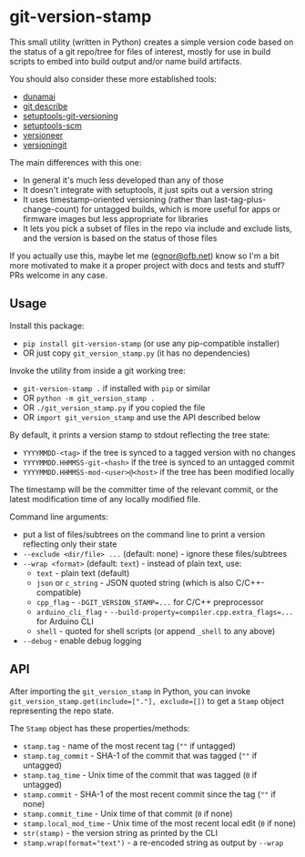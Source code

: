 # git-version-stamp

This small utility (written in Python) creates a simple version code based
on the status of a git repo/tree for files of interest, mostly for use in
build scripts to embed into build output and/or name build artifacts.

You should also consider these more established tools:
- [dunamai](https://github.com/mtkennerly/dunamai#readme)
- [git describe](https://git-scm.com/docs/git-describe)
- [setuptools-git-versioning](https://setuptools-git-versioning.readthedocs.io/)
- [setuptools-scm](https://github.com/pypa/setuptools-scm#readme)
- [versioneer](https://github.com/python-versioneer/python-versioneer#readme)
- [versioningit](https://versioningit.readthedocs.io/)

The main differences with this one:
- In general it's much less developed than any of those
- It doesn't integrate with setuptools, it just spits out a version string
- It uses timestamp-oriented versioning (rather than last-tag-plus-change-count)
  for untagged builds, which is more useful for apps or firmware images
  but less appropriate for libraries
- It lets you pick a subset of files in the repo via include and exclude
  lists, and the version is based on the status of those files

If you actually use this, maybe let me (egnor@ofb.net) know so I'm a bit
more motivated to make it a proper project with docs and tests and stuff?
PRs welcome in any case.

## Usage

Install this package:
- `pip install git-version-stamp` (or use any pip-compatible installer)
- OR just copy `git_version_stamp.py` (it has no dependencies)

Invoke the utility from inside a git working tree:
- `git-version-stamp .` if installed with `pip` or similar
- OR `python -m git_version_stamp .`
- OR `./git_version_stamp.py` if you copied the file
- OR `import git_version_stamp` and use the API described below

By default, it prints a version stamp to stdout reflecting the tree state:
- `YYYYMMDD-<tag>` if the tree is synced to a tagged version with no changes
- `YYYYMMDD.HHMMSS-git-<hash>` if the tree is synced to an untagged commit
- `YYYYMMDD.HHMMSS-mod-<user>@<host>` if the tree has been modified locally

The timestamp will be the committer time of the relevant commit, or the
latest modification time of any locally modified file.

Command line arguments:
- put a list of files/subtrees on the command line to print a version
  reflecting only their state
- `--exclude <dir/file> ...` (default: none) - ignore these files/subtrees
- `--wrap <format>` (default: `text`) - instead of plain text, use:
  - `text` - plain text (default)
  - `json` or `c_string` - JSON quoted string (which is also C/C++-compatible)
  - `cpp_flag` - `-DGIT_VERSION_STAMP=...` for C/C++ preprocessor
  - `arduino_cli_flag` - `--build-property=compiler.cpp.extra_flags=...`
    for Arduino CLI
  - `shell` - quoted for shell scripts (or append `_shell` to any above)
- `--debug` - enable debug logging

## API

After importing the `git_version_stamp` in Python, you can invoke
`git_version_stamp.get(include=["."], exclude=[])` to get a `Stamp` object
representing the repo state.

The `Stamp` object has these properties/methods:
- `stamp.tag` - name of the most recent tag (`""` if untagged)
- `stamp.tag_commit` - SHA-1 of the commit that was tagged (`""` if untagged)
- `stamp.tag_time` - Unix time of the commit that was tagged (`0` if untagged)
- `stamp.commit` - SHA-1 of the most recent commit since the tag (`""` if none)
- `stamp.commit_time` - Unix time of that commit (`0` if none)
- `stamp.local_mod_time` - Unix time of the most recent local edit (`0` if none)
- `str(stamp)` - the version string as printed by the CLI
- `stamp.wrap(format="text")` - a re-encoded string as output by `--wrap`
